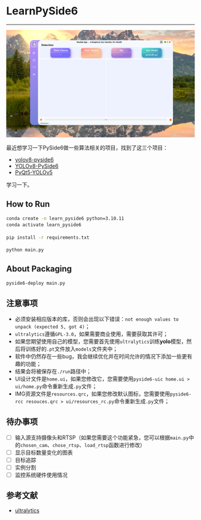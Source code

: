 # LearnPySide6
---
![](imgs/home.png)

最近想学习一下PySide6做一些算法相关的项目，找到了这三个项目： 
- [yolov8-pyside6](https://github.com/baslooo/yolov8-pyside6)
- [YOLOv8-PySide6](https://github.com/Jai-wei/YOLOv8-PySide6-GUI)
- [PyQt5-YOLOv5](https://github.com/Javacr/PyQt5-YOLOv5)

学习一下。

## How to Run

```bash
conda create -n learn_pyside6 python=3.10.11
conda activate learn_pyside6

pip install -r requirements.txt

python main.py
```

## About Packaging

```bash
pyside6-deploy main.py
```

## 注意事项
- 必须安装相应版本的库，否则会出现以下错误：`not enough values to unpack (expected 5, got 4)`；
- `ultralytics`遵循`GPL-3.0`，如果需要商业使用，需要获取其许可；
- 如果您期望使用自己的模型，您需要首先使用`ultralytics`训练**yolo**模型，然后将训练好的`.pt`文件放入`models`文件夹中；
- 软件中仍然存在一些bug，我会继续优化并在时间允许的情况下添加一些更有趣的功能；
- 结果会将被保存在`./run`路径中；
- UI设计文件是`home.ui`，如果您修改它，您需要使用`pyside6-uic home.ui > ui/home.py`命令重新生成`.py`文件；
- IMG资源文件是`resources.qrc`，如果您修改默认图标，您需要使用`pyside6-rcc resouces.qrc > ui/resources_rc.py`命令重新生成`.py`文件；

## 待办事项
- [ ] 输入源支持摄像头和RTSP（如果您需要这个功能紧急，您可以根据`main.py`中的`chosen_cam`、`chose_rtsp`、`load_rtsp`函数进行修改）
- [ ] 显示目标数量变化的图表
- [ ] 目标追踪
- [ ] 实例分割
- [ ] 监控系统硬件使用情况

## 参考文献
- [ultralytics](https://github.com/ultralytics/ultralytics)




